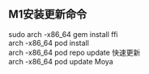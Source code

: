 ## M1安装更新命令
sudo arch -x86_64 gem install ffi
<br>
arch -x86_64 pod install
<br>
arch -x86_64 pod repo update 快速更新
<br>
arch -x86_64 pod update Moya
<br>


